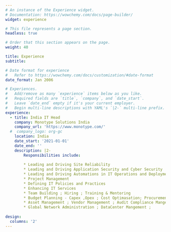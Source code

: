 ```yaml
---
# An instance of the Experience widget.
# Documentation: https://wowchemy.com/docs/page-builder/
widget: experience

# This file represents a page section.
headless: true

# Order that this section appears on the page.
weight: 40

title: Experience
subtitle:

# Date format for experience
#   Refer to https://wowchemy.com/docs/customization/#date-format
date_format: Jan 2006

# Experiences.
#   Add/remove as many `experience` items below as you like.
#   Required fields are `title`, `company`, and `date_start`.
#   Leave `date_end` empty if it's your current employer.
#   Begin multi-line descriptions with YAML's `|2-` multi-line prefix.
experience:
  - title: India IT Head
    company: Monotype Solutions India
    company_url: 'https://www.monotype.com/'
  #  company_logo: org-gc
    location: India
    date_start: '2021-01-01'
    date_end: ''
    description: |2-
        Responsibilities include:
        
        * Leading and Driving Site Reliability
        * Leading and Driving Application Security and Cyber Security
        * Leading and Driving Automations in IT Operations and Deployments
        * Project Management 
        * Defining IT Policies and Practices
        * Enhancing IT Services
        * Team Building ; Hiring ; Training & Mentoring
        * Budget Planning - Capex ,Opex ; Cost Optimasation; Procurement - Softwares, High End Hardwares, Lease Lines, etc
        * Asset Management ; Vendor Management ; Audit Compliance Mangement ; 
        * Global Network Administration ; DataCenter Mangement ; 
        
design:
  columns: '2'
---
```

